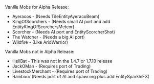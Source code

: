 Vanilla Mobs for Alpha Release:
+ Ayeracos - (Needs TileEntityAyeracoBeam)
+ KingOfScorchers - (Needs small AI port and add EntityKingOfScorchersMeteor)
+ Scorcher - (Needs AI port and EntityScorcherShot)
+ The Watcher - (Needs a big AI port)
+ Wildfire - (Like AridWarrior)

Vanilla Mobs not in Alpha Release:
+ HellBat - This was not in the 1.4.7 or 1.7.10 release
+ JackOMan - (Requires port of Trading)
+ LivestockMerchant - (Requires port of Trading)
+ Rainbour (Needs port of AI and spawning plus add EntitySparkleFX)


